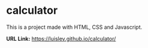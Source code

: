 # calculator

This is a project made with HTML, CSS and Javascript.

**URL Link:** https://luislev.github.io/calculator/